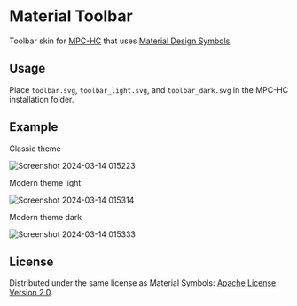 # Material Toolbar
Toolbar skin for [MPC-HC](https://github.com/clsid2/mpc-hc) that uses [Material Design Symbols](https://github.com/google/material-design-icons).

## Usage
Place `toolbar.svg`, `toolbar_light.svg`, and `toolbar_dark.svg` in the MPC-HC installation folder.

## Example

Classic theme

![Screenshot 2024-03-14 015223](https://github.com/BaraShiro/MaterialToolbar/assets/17293533/7a68e4d0-7549-4a3f-bcf1-2d48401b50fe)

Modern theme light

![Screenshot 2024-03-14 015314](https://github.com/BaraShiro/MaterialToolbar/assets/17293533/fcd596e2-e899-4756-bc33-603637dbd204)

Modern theme dark

![Screenshot 2024-03-14 015333](https://github.com/BaraShiro/MaterialToolbar/assets/17293533/a35f3b57-d853-44c1-b627-f1f0ddfb85f0)


## License

Distributed under the same license as Material Symbols: [Apache License Version 2.0](https://www.apache.org/licenses/LICENSE-2.0.txt).
